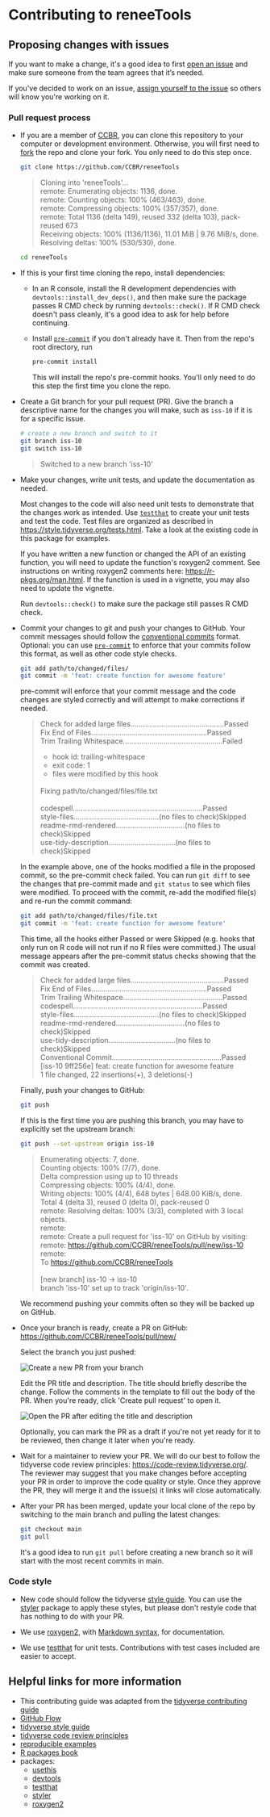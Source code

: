 # Contributing to reneeTools

## Proposing changes with issues

If you want to make a change, it's a good idea to first
[open an issue](https://code-review.tidyverse.org/issues/)
and make sure someone from the team agrees that it’s needed.

If you've decided to work on an issue,
[assign yourself to the issue](https://docs.github.com/en/issues/tracking-your-work-with-issues/assigning-issues-and-pull-requests-to-other-github-users#assigning-an-individual-issue-or-pull-request)
so others will know you're working on it.

### Pull request process

- If you are a member of [CCBR](https://github.com/CCBR),
  you can clone this repository to your computer or development environment.
  Otherwise, you will first need to
  [fork](https://docs.github.com/en/pull-requests/collaborating-with-pull-requests/working-with-forks/fork-a-repo)
  the repo and clone your fork. You only need to do this step once.

  ```sh
  git clone https://github.com/CCBR/reneeTools
  ```

  > Cloning into 'reneeTools'... <br>
  > remote: Enumerating objects: 1136, done. <br>
  > remote: Counting objects: 100% (463/463), done. <br>
  > remote: Compressing objects: 100% (357/357), done. <br>
  > remote: Total 1136 (delta 149), reused 332 (delta 103), pack-reused 673 <br>
  > Receiving objects: 100% (1136/1136), 11.01 MiB | 9.76 MiB/s, done. <br>
  > Resolving deltas: 100% (530/530), done. <br>

  ```sh
  cd reneeTools
  ```

- If this is your first time cloning the repo, install dependencies:

  - In an R console, install the R development dependencies with
    `devtools::install_dev_deps()`, and then make sure the package passes R CMD
    check by running `devtools::check()`. If R CMD check doesn't pass cleanly,
    it's a good idea to ask for help before continuing.

  - Install [`pre-commit`](https://pre-commit.com/#install) if you don't already
    have it. Then from the repo's root directory, run

    ```sh
    pre-commit install
    ```

    This will install the repo's pre-commit hooks.
    You'll only need to do this step the first time you clone the repo.

- Create a Git branch for your pull request (PR). Give the branch a descriptive
  name for the changes you will make, such as `iss-10` if it is for a specific
  issue.

  ```sh
  # create a new branch and switch to it
  git branch iss-10
  git switch iss-10
  ```

  > Switched to a new branch 'iss-10'

- Make your changes, write unit tests, and update the documentation as needed.

  Most changes to the code will also need unit tests to demonstrate that the
  changes work as intended. Use [`testthat`](https://testthat.r-lib.org/) to
  create your unit tests and test the code. Test files are organized as
  described in <https://style.tidyverse.org/tests.html>. Take a look at the
  existing code in this package for examples.

  If you have written a new function or changed the API of an existing function,
  you will need to update the function's roxygen2 comment. See instructions on
  writing roxygen2 comments here: <https://r-pkgs.org/man.html>. If the function
  is used in a vignette, you may also need to update the vignette.

  Run `devtools::check()` to make sure the package still passes R CMD check.

- Commit your changes to git and push your changes to GitHub. Your commit
  messages should follow the [conventional
  commits](https://www.conventionalcommits.org/en/v1.0.0/) format. Optional: you
  can use [`pre-commit`](https://ccbr.github.io/HowTos/GitHub/howto_precommit/)
  to enforce that your commits follow this format, as well as other code style
  checks.

  ```sh
  git add path/to/changed/files/
  git commit -m 'feat: create function for awesome feature'
  ```

  pre-commit will enforce that your commit message and the code changes are
  styled correctly and will attempt to make corrections if needed.

  > Check for added large files..............................................Passed <br>
  > Fix End of Files.........................................................Passed <br>
  > Trim Trailing Whitespace.................................................Failed <br>
  > - hook id: trailing-whitespace <br>
  > - exit code: 1 <br>
  > - files were modified by this hook <br>
  > <br>
  > Fixing path/to/changed/files/file.txt <br>
  > <br>
  > codespell................................................................Passed <br>
  > style-files..........................................(no files to check)Skipped <br>
  > readme-rmd-rendered..................................(no files to check)Skipped <br>
  > use-tidy-description.................................(no files to check)Skipped <br>

  In the example above, one of the hooks modified a file in the proposed commit,
  so the pre-commit check failed. You can run `git diff` to see the changes that
  pre-commit made and `git status` to see which files were modified. To proceed
  with the commit, re-add the modified file(s) and re-run the commit command:

  ```sh
  git add path/to/changed/files/file.txt
  git commit -m 'feat: create function for awesome feature'
  ```

  This time, all the hooks either Passed or were Skipped (e.g. hooks that only
  run on R code will not run if no R files were committed.) The usual message
  appears after the pre-commit status checks showing that the commit was
  created.

  > Check for added large files..............................................Passed <br>
  > Fix End of Files.........................................................Passed <br>
  > Trim Trailing Whitespace.................................................Passed <br>
  > codespell................................................................Passed <br>
  > style-files..........................................(no files to check)Skipped <br>
  > readme-rmd-rendered..................................(no files to check)Skipped <br>
  > use-tidy-description.................................(no files to check)Skipped <br>
  > Conventional Commit......................................................Passed <br>
  > [iss-10 9ff256e] feat: create function for awesome feature <br>
  > 1 file changed, 22 insertions(+), 3 deletions(-) <br>

  Finally, push your changes to GitHub:

  ```sh
  git push
  ```

  If this is the first time you are pushing this branch, you may have to
  explicitly set the upstream branch:

  ```sh
  git push --set-upstream origin iss-10
  ```

  > Enumerating objects: 7, done. <br>
  > Counting objects: 100% (7/7), done. <br>
  > Delta compression using up to 10 threads <br>
  > Compressing objects: 100% (4/4), done. <br>
  > Writing objects: 100% (4/4), 648 bytes | 648.00 KiB/s, done. <br>
  > Total 4 (delta 3), reused 0 (delta 0), pack-reused 0 <br>
  > remote: Resolving deltas: 100% (3/3), completed with 3 local objects. <br>
  > remote: <br>
  > remote: Create a pull request for 'iss-10' on GitHub by visiting: <br>
  > remote: https://github.com/CCBR/reneeTools/pull/new/iss-10 <br>
  > remote: <br>
  > To https://github.com/CCBR/reneeTools <br>
  > <br>
  >   [new branch] iss-10 -> iss-10 <br>
  >   branch 'iss-10' set up to track 'origin/iss-10'. <br>

  We recommend pushing your commits often so they will be backed up on GitHub.

- Once your branch is ready, create a PR on GitHub: <https://github.com/CCBR/reneeTools/pull/new/>

  Select the branch you just pushed:

  ![Create a new PR from your branch](./img/new-PR.png)

  Edit the PR title and description.
  The title should briefly describe the change.
  Follow the comments in the template to fill out the body of the PR.
  When you're ready, click 'Create pull request' to open it.

  ![Open the PR after editing the title and description](./img/create-PR.png)

  Optionally, you can mark the PR as a draft if you're not yet ready for it to be reviewed,
  then change it later when you're ready.

- Wait for a maintainer to review your PR.
  We will do our best to follow the tidyverse code review principles: <https://code-review.tidyverse.org/>.
  The reviewer may suggest that you make changes before accepting your PR in order to improve the code quality or style.
  Once they approve the PR, they will merge it and the issue(s) it links will close automatically.

- After your PR has been merged, update your local clone of the repo by switching to the main branch and pulling the latest changes:

  ```sh
  git checkout main
  git pull
  ```

  It's a good idea to run `git pull` before creating a new branch so it will start with the most recent commits in main.

### Code style

- New code should follow the tidyverse [style guide](https://style.tidyverse.org).
  You can use the [styler](https://CRAN.R-project.org/package=styler) package to apply these styles,
  but please don't restyle code that has nothing to do with your PR.

- We use [roxygen2](https://cran.r-project.org/package=roxygen2), with [Markdown syntax](https://roxygen2.r-lib.org/articles/rd-formatting.html), for documentation.

- We use [testthat](https://cran.r-project.org/package=testthat) for unit tests.
  Contributions with test cases included are easier to accept.

## Helpful links for more information

- This contributing guide was adapted from the [tidyverse contributing guide](https://github.com/tidyverse/tidyverse/blob/main/.github/CONTRIBUTING.md)
- [GitHub Flow](https://docs.github.com/en/get-started/using-github/github-flow)
- [tidyverse style guide](https://style.tidyverse.org)
- [tidyverse code review principles](https://code-review.tidyverse.org)
- [reproducible examples](https://www.tidyverse.org/help/#reprex)
- [R packages book](https://r-pkgs.org/)
- packages:
  - [usethis](https://usethis.r-lib.org/)
  - [devtools](https://devtools.r-lib.org/)
  - [testthat](https://testthat.r-lib.org/)
  - [styler](https://styler.r-lib.org/)
  - [roxygen2](https://roxygen2.r-lib.org)
